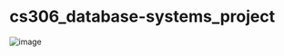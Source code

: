 # cs306_database-systems_project

![image](https://user-images.githubusercontent.com/80484731/156330878-49e29448-8eb6-48b5-87a0-4bb1e63f010c.png)
